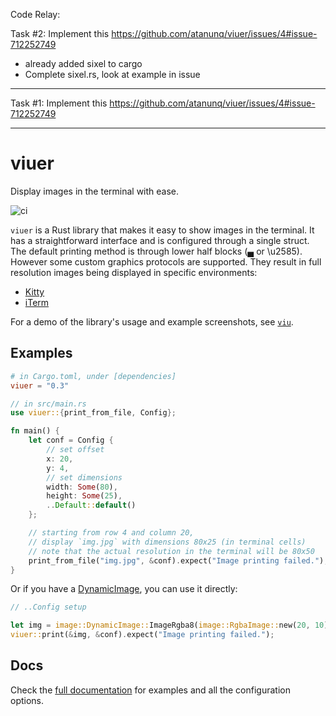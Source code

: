 Code Relay:

Task #2:
Implement this
https://github.com/atanunq/viuer/issues/4#issue-712252749
* already added sixel to cargo
* Complete sixel.rs, look at example in issue

---
Task #1:
Implement this
https://github.com/atanunq/viuer/issues/4#issue-712252749

---
# viuer
Display images in the terminal with ease.

![ci](https://github.com/atanunq/viuer/workflows/ci/badge.svg)

`viuer` is a Rust library that makes it easy to show images in the
terminal. It has a straightforward interface and is configured
through a single struct. The default printing method is through
lower half blocks (▄ or \u2585). However some custom graphics
protocols are supported. They result in full resolution images
being displayed in specific environments:

- [Kitty](https://sw.kovidgoyal.net/kitty/graphics-protocol.html)
- [iTerm](https://iterm2.com/documentation-images.html)

For a demo of the library's usage and example screenshots, see [`viu`](https://github.com/atanunq/viu).

## Examples

```toml
# in Cargo.toml, under [dependencies]
viuer = "0.3"
```
```rust
// in src/main.rs
use viuer::{print_from_file, Config};

fn main() {
    let conf = Config {
        // set offset
        x: 20,
        y: 4,
        // set dimensions
        width: Some(80),
        height: Some(25),
        ..Default::default()
    };

    // starting from row 4 and column 20,
    // display `img.jpg` with dimensions 80x25 (in terminal cells)
    // note that the actual resolution in the terminal will be 80x50
    print_from_file("img.jpg", &conf).expect("Image printing failed.");
}
```

Or if you have a [DynamicImage](https://docs.rs/image/*/image/enum.DynamicImage.html), you can use it directly:
```rust
// ..Config setup

let img = image::DynamicImage::ImageRgba8(image::RgbaImage::new(20, 10));
viuer::print(&img, &conf).expect("Image printing failed.");
```

## Docs
Check the [full documentation](https://docs.rs/crate/viuer) for examples and all the configuration options.
